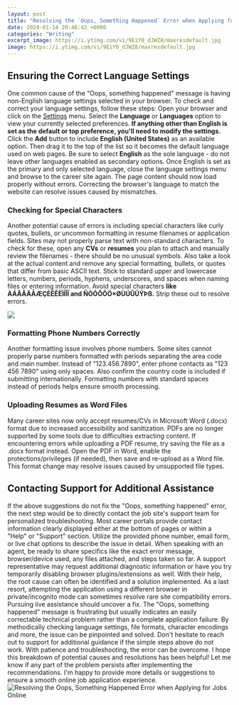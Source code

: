 ```yaml
---
layout: post
title: "Resolving the `Oops, Something Happened` Error when Applying for Jobs Online"
date: 2024-01-14 20:46:43 +0000
categories: "Writing"
excerpt_image: https://i.ytimg.com/vi/9EiY0_dJWZ8/maxresdefault.jpg
image: https://i.ytimg.com/vi/9EiY0_dJWZ8/maxresdefault.jpg
---
```


## Ensuring the Correct Language Settings
One common cause of the "Oops, something happened" message is having non-English language settings selected in your browser. To check and correct your language settings, follow these steps:
Open your browser and click on the [Settings](https://store.fi.io.vn/work-hard-shih-tzu-better-life-funny-dog-lover-owner-gift-3) menu. Select the **Language** or **Languages** option to view your currently selected preferences. **If anything other than English is set as the default or top preference, you'll need to modify the settings.** 
Click the **Add** button to include **English (United States)** as an available option. Then drag it to the top of the list so it becomes the default language used on web pages. Be sure to select **English** as the sole language - do not leave other languages enabled as secondary options. 
Once English is set as the primary and only selected language, close the language settings menu and browse to the career site again. The page content should now load properly without errors. Correcting the browser's language to match the website can resolve issues caused by mismatches.
### Checking for Special Characters 
Another potential cause of errors is including special characters like curly quotes, bullets, or uncommon formatting in resume filenames or application fields. Sites may not properly parse text with non-standard characters. 
To check for these, open any **CVs** or **resumes** you plan to attach and manually review the filenames - there should be no unusual symbols. Also take a look at the actual content and remove any special formatting, bullets, or quotes that differ from basic ASCII text. 
Stick to standard upper and lowercase letters, numbers, periods, hyphens, underscores, and spaces when naming files or entering information. Avoid special characters **like ÀÁÂÃÄÅÆÇÈÉÊËÌÍÎÏ and ÑÒÓÔÕÖ×ØÙÚÛÜÝÞß.** Strip these out to resolve errors.

![](https://i0.wp.com/www.newbalancejobs.com/wp-content/uploads/2020/05/How-to-apply-for-a-job-online-using-an-email.jpg?w=810&amp;ssl=1)
### Formatting Phone Numbers Correctly
Another formatting issue involves phone numbers. Some sites cannot properly parse numbers formatted with periods separating the area code and main number. 
Instead of "123.456.7890", enter phone contacts as "123 456 7890" using only spaces. Also confirm the country code is included if submitting internationally. Formatting numbers with standard spaces instead of periods helps ensure smooth processing.
### Uploading Resumes as Word Files 
Many career sites now only accept resumes/CVs in Microsoft Word (.docx) format due to increased accessibility and sanitization. PDFs are no longer supported by some tools due to difficulties extracting content.
If encountering errors while uploading a PDF resume, try saving the file as a .docx format instead. Open the PDF in Word, enable the protections/privileges (if needed), then save and re-upload as a Word file. This format change may resolve issues caused by unsupported file types.
## Contacting Support for Additional Assistance
If the above suggestions do not fix the "Oops, something happened" error, the next step would be to directly contact the job site's support team for personalized troubleshooting. 
Most career portals provide contact information clearly displayed either at the bottom of pages or within a "Help" or "Support" section. Utilize the provided phone number, email form, or live chat options to describe the issue in detail.
When speaking with an agent, be ready to share specifics like the exact error message, browser/device used, any files attached, and steps taken so far. A support representative may request additional diagnostic information or have you try temporarily disabling browser plugins/extensions as well. 
With their help, the root cause can often be identified and a solution implemented. As a last resort, attempting the application using a different browser in private/incognito mode can sometimes resolve rare site compatibility errors. Pursuing live assistance should uncover a fix.
The "Oops, something happened" message is frustrating but usually indicates an easily correctable technical problem rather than a complete application failure. By methodically checking language settings, file formats, character encodings and more, the issue can be pinpointed and solved. Don't hesitate to reach out to support for additional guidance if the simple steps above do not work. With patience and troubleshooting, the error can be overcome.
I hope this breakdown of potential causes and resolutions has been helpful! Let me know if any part of the problem persists after implementing the recommendations. I'm happy to provide more details or suggestions to ensure a smooth online job application experience.
![Resolving the `Oops, Something Happened` Error when Applying for Jobs Online](https://i.ytimg.com/vi/9EiY0_dJWZ8/maxresdefault.jpg)